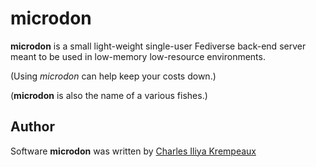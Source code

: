 # microdon

**microdon** is a small light-weight single-user Fediverse back-end server meant to be used in low-memory low-resource environments.

(Using _microdon_ can help keep your costs down.)

(**microdon** is also the name of a various fishes.)

## Author

Software **microdon** was written by [Charles Iliya Krempeaux](http://reiver.link)
